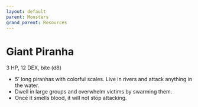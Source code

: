 ```yaml
---
layout: default
parent: Monsters
grand_parent: Resources
---
```


# Giant Piranha

3 HP, 12 DEX, bite (d8)  

- 5’ long piranhas with colorful scales.   Live in rivers and attack anything in the water.  
- Dwell in large groups and overwhelm victims by swarming them.  
- Once it smells blood, it will not stop attacking.   


